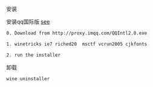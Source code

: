 
安装


安装qq国际版
[see](http://appdb.winehq.org/objectManager.php?sClass=version&iId=29398)

```bash
0. Download from http://proxy.imqq.com/QQIntl2.0.exe

1. winetricks ie7 riched20  msctf vcrun2005 cjkfonts

2. run the installer
```

 卸载
```bash
wine uninstaller
```